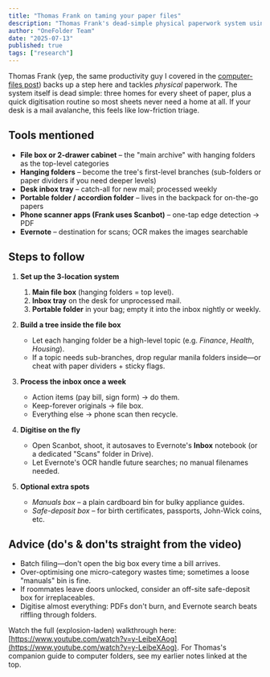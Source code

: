 ```yaml
---
title: "Thomas Frank on taming your paper files"
description: "Thomas Frank's dead-simple physical paperwork system using three locations and digitization to keep paper clutter under control."
author: "OneFolder Team"
date: "2025-07-13"
published: true
tags: ["research"]
---
```


<script>
  import YoutubeEmbeddedVideo from '$lib/components/YoutubeEmbeddedVideo.svelte'
</script>

<YoutubeEmbeddedVideo src="https://www.youtube.com/embed/y-LeibeXAog" title="Thomas Frank - How to Organize Paper Files" />

Thomas Frank (yep, the same productivity guy I covered in the [computer-files post](/blog/2025-07-12-thomas-frank-on-the-best-way-to-organize-your-computer-files)) backs up a step here and tackles _physical_ paperwork. The system itself is dead simple: three homes for every sheet of paper, plus a quick digitisation routine so most sheets never need a home at all. If your desk is a mail avalanche, this feels like low-friction triage.

## Tools mentioned

- **File box or 2-drawer cabinet** – the "main archive" with hanging folders as the top-level categories
- **Hanging folders** – become the tree's first-level branches (sub-folders or paper dividers if you need deeper levels)
- **Desk inbox tray** – catch-all for new mail; processed weekly
- **Portable folder / accordion folder** – lives in the backpack for on-the-go papers
- **Phone scanner apps (Frank uses Scanbot)** – one-tap edge detection → PDF
- **Evernote** – destination for scans; OCR makes the images searchable

## Steps to follow

1. **Set up the 3-location system**
   1. **Main file box** (hanging folders = top level).
   2. **Inbox tray** on the desk for unprocessed mail.
   3. **Portable folder** in your bag; empty it into the inbox nightly or weekly.

2. **Build a tree inside the file box**
   - Let each hanging folder be a high-level topic (e.g. _Finance_, _Health_, _Housing_).
   - If a topic needs sub-branches, drop regular manila folders inside—or cheat with paper dividers + sticky flags.

3. **Process the inbox once a week**
   - Action items (pay bill, sign form) → do them.
   - Keep-forever originals → file box.
   - Everything else → phone scan then recycle.

4. **Digitise on the fly**
   - Open Scanbot, shoot, it autosaves to Evernote's **Inbox** notebook (or a dedicated "Scans" folder in Drive).
   - Let Evernote's OCR handle future searches; no manual filenames needed.

5. **Optional extra spots**
   - _Manuals box_ – a plain cardboard bin for bulky appliance guides.
   - _Safe-deposit box_ – for birth certificates, passports, John-Wick coins, etc.

## Advice (do's & don'ts straight from the video)

- Batch filing—don't open the big box every time a bill arrives.
- Over-optimising one micro-category wastes time; sometimes a loose "manuals" bin is fine.
- If roommates leave doors unlocked, consider an off-site safe-deposit box for irreplaceables.
- Digitise almost everything: PDFs don't burn, and Evernote search beats riffling through folders.

Watch the full (explosion-laden) walkthrough here: [https://www.youtube.com/watch?v=y-LeibeXAog](https://www.youtube.com/watch?v=y-LeibeXAog). For Thomas's companion guide to computer folders, see my earlier notes linked at the top.
